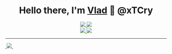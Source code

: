 <h1 align="center">
    <b>Hello there, I'm <a href="https://github.com/xTCry">Vlad</a> 👋 @xTCry</b>
</h1>
  
<p align="center">
<!--     <img src="https://github-readme-stats.vercel.app/api?username=xtcry&show_icons=true&hide_border=true&count_private=true&include_all_commits=true&theme=gotham" /> -->
    <a href="#" alt="Profile detail">
        <img src="https://github-profile-summary-cards.vercel.app/api/cards/profile-details?username=xtcry&theme=dracula" />
    </a>
    <a href="https://wakatime.com/@xTCry" alt="Wakatime">
        <img src="https://github-readme-stats.vercel.app/api/wakatime?username=xTCry&theme=dracula&_theme=gotham&qq" />
    </a>
    <br />
    <a href="#" alt="Profile stats">
        <img src="https://github-profile-summary-cards.vercel.app/api/cards/stats?username=xtcry&theme=dracula" />
    </a>
<!--     <a href="#" alt="Profile stats">
        <img src="https://github-profile-summary-cards.vercel.app/api/cards/most-commit-language?username=xtcry&theme=dracula" />
        <img src="https://github-profile-summary-cards.vercel.app/api/cards/repos-per-language?username=xtcry&theme=dracula" />
    </a> -->
    <a href="#" alt="Productive time">
        <img src="https://github-profile-summary-cards.vercel.app/api/cards/productive-time?username=xtcry&theme=dracula&utcOffset=3" />
    </a>
    <hr />
    <a href="#" alt="Counter">
        <img src="https://visitor-badge.laobi.icu/badge?page_id=xtcry.xtcry&title=viewers&color=grey&style=flat-square" width="0" />
        <img src="https://komarev.com/ghpvc/?username=xtcry&label=viewers&color=grey&style=flat-square" />
        <img src="https://visitcountpro.netlify.app/api?id=xTCry&label=views&color=11&icon=2&pretty=true" width="0" />
    </a>
</p>

<!--
**xTCry/xTCry** is a ✨ _special_ ✨ repository because its `README.md` (this file) appears on your GitHub profile.

Here are some ideas to get you started:

- 🔭 I’m currently working on ...
- 🌱 I’m currently learning ...
- 👯 I’m looking to collaborate on ...
- 🤔 I’m looking for help with ...
- 💬 Ask me about ...
- 📫 How to reach me: ...
- 😄 Pronouns: ...
- ⚡ Fun fact: ...
-->

